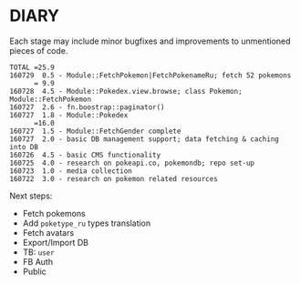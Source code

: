 # DIARY

Each stage may include minor bugfixes and improvements to unmentioned pieces of code. 

```
TOTAL =25.9
160729  0.5 - Module::FetchPokemon|FetchPokenameRu; fetch 52 pokemons
      = 9.9 
160728  4.5 - Module::Pokedex.view.browse; class Pokemon; Module::FetchPokemon
160727  2.6 - fn.boostrap::paginator()
160727  1.8 - Module::Pokedex
      =16.0
160727  1.5 - Module::FetchGender complete
160727  2.0 - basic DB management support; data fetching & caching into DB 
160726  4.5 - basic CMS functionality
160725  4.0 - research on pokeapi.co, pokemondb; repo set-up
160723  1.0 - media collection 
160722  3.0 - research on pokemon related resources 
```

Next steps:
 * Fetch pokemons
 * Add `poketype_ru` types translation
 * Fetch avatars
 * Export/Import DB
 * TB: `user`
 * FB Auth
 * Public